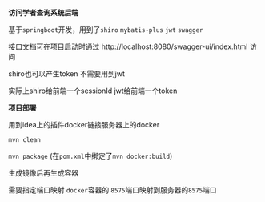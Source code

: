 **访问学者查询系统后端**

基于`springboot`开发，用到了`shiro` `mybatis-plus` `jwt` `swagger`

接口文档可在项目启动时通过  http://localhost:8080/swagger-ui/index.html 访问

shiro也可以产生token 不需要用到jwt

实际上shiro给前端一个sessionId jwt给前端一个token

**项目部署**

用到idea上的插件docker链接服务器上的docker

`mvn clean`

`mvn package` (在`pom.xml`中绑定了`mvn docker:build`)

生成镜像后再生成容器

需要指定端口映射 `docker`容器的 `8575`端口映射到服务器的`8575`端口

